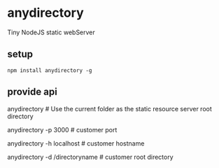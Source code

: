 # anydirectory

Tiny NodeJS static webServer

## setup

```
npm install anydirectory -g

```

## provide api

anydirectory # Use the current folder as the static resource server root directory

anydirectory -p 3000 # customer port

anydirectory -h localhost  # customer hostname

anydirectory -d /directoryname # customer root directory
